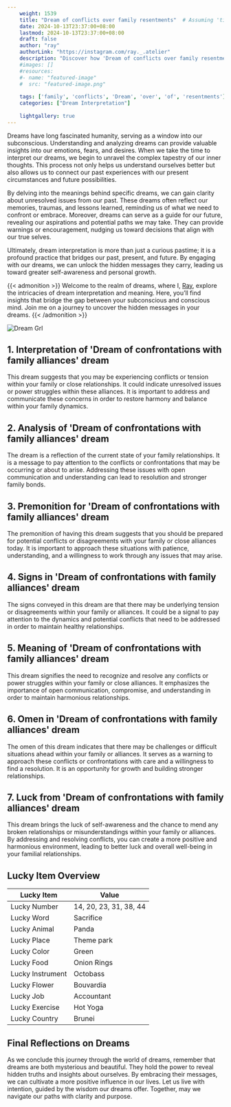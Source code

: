 ```yaml
---
    weight: 1539
    title: "Dream of conflicts over family resentments"  # Assuming 'title' column exists
    date: 2024-10-13T23:37:00+08:00
    lastmod: 2024-10-13T23:37:00+08:00
    draft: false
    author: "ray"
    authorLink: "https://instagram.com/ray._.atelier"
    description: "Discover how 'Dream of conflicts over family resentments' can interpret your future and uncover its significant meanings in your life."
    #images: []
    #resources:
    #- name: "featured-image"
    #  src: "featured-image.png"
    
    tags: ['family', 'conflicts', 'Dream', 'over', 'of', 'resentments']
    categories: ["Dream Interpretation"]
    
    lightgallery: true
---
```

    
Dreams have long fascinated humanity, serving as a window into our subconscious. Understanding and analyzing dreams can provide valuable insights into our emotions, fears, and desires. When we take the time to interpret our dreams, we begin to unravel the complex tapestry of our inner thoughts. This process not only helps us understand ourselves better but also allows us to connect our past experiences with our present circumstances and future possibilities.

By delving into the meanings behind specific dreams, we can gain clarity about unresolved issues from our past. These dreams often reflect our memories, traumas, and lessons learned, reminding us of what we need to confront or embrace. Moreover, dreams can serve as a guide for our future, revealing our aspirations and potential paths we may take. They can provide warnings or encouragement, nudging us toward decisions that align with our true selves.

Ultimately, dream interpretation is more than just a curious pastime; it is a profound practice that bridges our past, present, and future. By engaging with our dreams, we can unlock the hidden messages they carry, leading us toward greater self-awareness and personal growth.

{{< admonition >}}
Welcome to the realm of dreams, where I, [Ray](https://instagram.com/ray._.atelier), explore the intricacies of dream interpretation and meaning. Here, you’ll find insights that bridge the gap between your subconscious and conscious mind. Join me on a journey to uncover the hidden messages in your dreams.
{{< /admonition >}}

![Dream Grl](https://cdn.pixabay.com/photo/2017/11/02/03/35/gothic-2910057_1280.jpg "Dream Grl")

## 1. Interpretation of 'Dream of confrontations with family alliances' dream
 This dream suggests that you may be experiencing conflicts or tension within your family or close relationships. It could indicate unresolved issues or power struggles within these alliances. It is important to address and communicate these concerns in order to restore harmony and balance within your family dynamics.

## 2. Analysis of 'Dream of confrontations with family alliances' dream
 The dream is a reflection of the current state of your family relationships. It is a message to pay attention to the conflicts or confrontations that may be occurring or about to arise. Addressing these issues with open communication and understanding can lead to resolution and stronger family bonds.

## 3. Premonition for 'Dream of confrontations with family alliances' dream
 The premonition of having this dream suggests that you should be prepared for potential conflicts or disagreements with your family or close alliances today. It is important to approach these situations with patience, understanding, and a willingness to work through any issues that may arise.

## 4. Signs in 'Dream of confrontations with family alliances' dream
 The signs conveyed in this dream are that there may be underlying tension or disagreements within your family or alliances. It could be a signal to pay attention to the dynamics and potential conflicts that need to be addressed in order to maintain healthy relationships.

## 5. Meaning of 'Dream of confrontations with family alliances' dream
 This dream signifies the need to recognize and resolve any conflicts or power struggles within your family or close alliances. It emphasizes the importance of open communication, compromise, and understanding in order to maintain harmonious relationships.

## 6. Omen in 'Dream of confrontations with family alliances' dream
 The omen of this dream indicates that there may be challenges or difficult situations ahead within your family or alliances. It serves as a warning to approach these conflicts or confrontations with care and a willingness to find a resolution. It is an opportunity for growth and building stronger relationships.

## 7. Luck from 'Dream of confrontations with family alliances' dream
 This dream brings the luck of self-awareness and the chance to mend any broken relationships or misunderstandings within your family or alliances. By addressing and resolving conflicts, you can create a more positive and harmonious environment, leading to better luck and overall well-being in your familial relationships.

## Lucky Item Overview
| Lucky Item          | Value              |
|---------------|--------------------|
| Lucky Number        | 14, 20, 23, 31, 38, 44  |
| Lucky Word          | Sacrifice |
| Lucky Animal        | Panda |
| Lucky Place         | Theme park     |
| Lucky Color         | Green     |
| Lucky Food          | Onion Rings      |
| Lucky Instrument    | Octobass |
| Lucky Flower        | Bouvardia    |
| Lucky Job           | Accountant       |
| Lucky Exercise      | Hot Yoga  |
| Lucky Country       | Brunei    |


##  Final Reflections on Dreams

As we conclude this journey through the world of dreams, remember that dreams are both mysterious and beautiful. They hold the power to reveal hidden truths and insights about ourselves. By embracing their messages, we can cultivate a more positive influence in our lives. Let us live with intention, guided by the wisdom our dreams offer. Together, may we navigate our paths with clarity and purpose.
